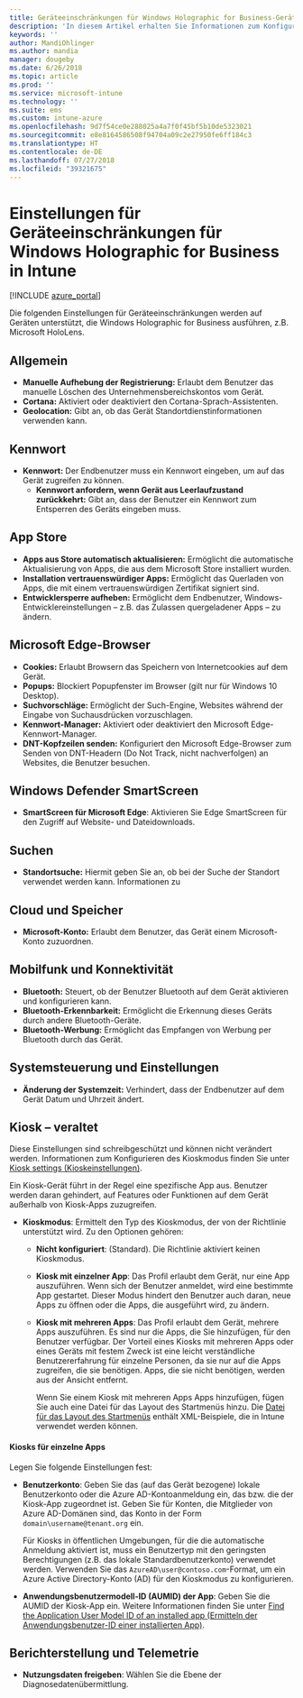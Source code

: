 ```yaml
---
title: Geräteeinschränkungen für Windows Holographic for Business-Geräte in Microsoft Intune Azure | Microsoft-Dokumentation
description: 'In diesem Artikel erhalten Sie Informationen zum Konfigurieren von Einstellungen zur Geräteeinschränkung in Microsoft Intune für Windows Holographic for Business. Die folgenden Aspekte werden behandelt: Aufhebung einer Registrierung, Geolocation, Kennwörter, Installieren von Apps aus dem App Store, Cookies und Popupmenüs in Edge, Windows Defender, Suchen, Cloud und Speicher, Bluetooth-Verbindungen, Systemzeit und Benutzerdaten in Azure.'
keywords: ''
author: MandiOhlinger
ms.author: mandia
manager: dougeby
ms.date: 6/26/2018
ms.topic: article
ms.prod: ''
ms.service: microsoft-intune
ms.technology: ''
ms.suite: ems
ms.custom: intune-azure
ms.openlocfilehash: 9d7f54ce0e288025a4a7f0f45bf5b10de5323021
ms.sourcegitcommit: e8e8164586508f94704a09c2e27950fe6ff184c3
ms.translationtype: HT
ms.contentlocale: de-DE
ms.lasthandoff: 07/27/2018
ms.locfileid: "39321675"
---
```

# <a name="device-restriction-settings-for-windows-holographic-for-business-in-intune"></a>Einstellungen für Geräteeinschränkungen für Windows Holographic for Business in Intune

[!INCLUDE [azure_portal](./includes/azure_portal.md)]

Die folgenden Einstellungen für Geräteeinschränkungen werden auf Geräten unterstützt, die Windows Holographic for Business ausführen, z.B. Microsoft HoloLens.

## <a name="general"></a>Allgemein

- **Manuelle Aufhebung der Registrierung:** Erlaubt dem Benutzer das manuelle Löschen des Unternehmensbereichskontos vom Gerät.
- **Cortana:** Aktiviert oder deaktiviert den Cortana-Sprach-Assistenten.
- **Geolocation:** Gibt an, ob das Gerät Standortdienstinformationen verwenden kann.

## <a name="password"></a>Kennwort
-   **Kennwort:** Der Endbenutzer muss ein Kennwort eingeben, um auf das Gerät zugreifen zu können.
    -   **Kennwort anfordern, wenn Gerät aus Leerlaufzustand zurückkehrt:** Gibt an, dass der Benutzer ein Kennwort zum Entsperren des Geräts eingeben muss.

## <a name="app-store"></a>App Store

-   **Apps aus Store automatisch aktualisieren:** Ermöglicht die automatische Aktualisierung von Apps, die aus dem Microsoft Store installiert wurden.
-   **Installation vertrauenswürdiger Apps:** Ermöglicht das Querladen von Apps, die mit einem vertrauenswürdigen Zertifikat signiert sind.
-   **Entwicklersperre aufheben:** Ermöglicht dem Endbenutzer, Windows-Entwicklereinstellungen – z.B. das Zulassen quergeladener Apps – zu ändern.

## <a name="edge-browser"></a>Microsoft Edge-Browser

-   **Cookies:** Erlaubt Browsern das Speichern von Internetcookies auf dem Gerät.
-   **Popups:** Blockiert Popupfenster im Browser (gilt nur für Windows 10 Desktop).
-   
  **Suchvorschläge:** Ermöglicht der Such-Engine, Websites während der Eingabe von Suchausdrücken vorzuschlagen.
-   **Kennwort-Manager:** Aktiviert oder deaktiviert den Microsoft Edge-Kennwort-Manager.
- **DNT-Kopfzeilen senden:** Konfiguriert den Microsoft Edge-Browser zum Senden von DNT-Headern (Do Not Track, nicht nachverfolgen) an Websites, die Benutzer besuchen.

## <a name="windows-defender-smart-screen"></a>Windows Defender SmartScreen

- **SmartScreen für Microsoft Edge**: Aktivieren Sie Edge SmartScreen für den Zugriff auf Website- und Dateidownloads.

## <a name="search"></a>Suchen
- **Standortsuche:** Hiermit geben Sie an, ob bei der Suche der Standort verwendet werden kann. Informationen zu

## <a name="cloud-and-storage"></a>Cloud und Speicher
-   **Microsoft-Konto:** Erlaubt dem Benutzer, das Gerät einem Microsoft-Konto zuzuordnen.

## <a name="cellular-and-connectivity"></a>Mobilfunk und Konnektivität

-   **Bluetooth:** Steuert, ob der Benutzer Bluetooth auf dem Gerät aktivieren und konfigurieren kann.
-   **Bluetooth-Erkennbarkeit:** Ermöglicht die Erkennung dieses Geräts durch andere Bluetooth-Geräte.
-   **Bluetooth-Werbung:** Ermöglicht das Empfangen von Werbung per Bluetooth durch das Gerät.

## <a name="control-panel-and-settings"></a>Systemsteuerung und Einstellungen

- **Änderung der Systemzeit:** Verhindert, dass der Endbenutzer auf dem Gerät Datum und Uhrzeit ändert.

## <a name="kiosk---obsolete"></a>Kiosk – veraltet

Diese Einstellungen sind schreibgeschützt und können nicht verändert werden. Informationen zum Konfigurieren des Kioskmodus finden Sie unter [Kiosk settings (Kioskeinstellungen)](kiosk-settings.md#windows-holographic-for-business).

Ein Kiosk-Gerät führt in der Regel eine spezifische App aus. Benutzer werden daran gehindert, auf Features oder Funktionen auf dem Gerät außerhalb von Kiosk-Apps zuzugreifen.

- **Kioskmodus**: Ermittelt den Typ des Kioskmodus, der von der Richtlinie unterstützt wird. Zu den Optionen gehören:

  - **Nicht konfiguriert**: (Standard). Die Richtlinie aktiviert keinen Kioskmodus. 
  - **Kiosk mit einzelner App**: Das Profil erlaubt dem Gerät, nur eine App auszuführen. Wenn sich der Benutzer anmeldet, wird eine bestimmte App gestartet. Dieser Modus hindert den Benutzer auch daran, neue Apps zu öffnen oder die Apps, die ausgeführt wird, zu ändern.
  - **Kiosk mit mehreren Apps**: Das Profil erlaubt dem Gerät, mehrere Apps auszuführen. Es sind nur die Apps, die Sie hinzufügen, für den Benutzer verfügbar. Der Vorteil eines Kiosks mit mehreren Apps oder eines Geräts mit festem Zweck ist eine leicht verständliche Benutzererfahrung für einzelne Personen, da sie nur auf die Apps zugreifen, die sie benötigen. Apps, die sie nicht benötigen, werden aus der Ansicht entfernt. 
  
    Wenn Sie einem Kiosk mit mehreren Apps Apps hinzufügen, fügen Sie auch eine Datei für das Layout des Startmenüs hinzu. Die [Datei für das Layout des Startmenüs](https://docs.microsoft.com/hololens/hololens-kiosk#start-layout-file-for-intune) enthält XML-Beispiele, die in Intune verwendet werden können. 

#### <a name="single-app-kiosks"></a>Kiosks für einzelne Apps
Legen Sie folgende Einstellungen fest:

- **Benutzerkonto**: Geben Sie das (auf das Gerät bezogene) lokale Benutzerkonto oder die Azure AD-Kontoanmeldung ein, das bzw. die der Kiosk-App zugeordnet ist. Geben Sie für Konten, die Mitglieder von Azure AD-Domänen sind, das Konto in der Form `domain\username@tenant.org` ein. 

    Für Kiosks in öffentlichen Umgebungen, für die die automatische Anmeldung aktiviert ist, muss ein Benutzertyp mit den geringsten Berechtigungen (z.B. das lokale Standardbenutzerkonto) verwendet werden. Verwenden Sie das `AzureAD\user@contoso.com`-Format, um ein Azure Active Directory-Konto (AD) für den Kioskmodus zu konfigurieren.

- **Anwendungsbenutzermodell-ID (AUMID) der App**: Geben Sie die AUMID der Kiosk-App ein. Weitere Informationen finden Sie unter [Find the Application User Model ID of an installed app (Ermitteln der Anwendungsbenutzer-ID einer installierten App)](https://docs.microsoft.com/windows-hardware/customize/enterprise/find-the-application-user-model-id-of-an-installed-app).

## <a name="reporting-and-telemetry"></a>Berichterstellung und Telemetrie

- **Nutzungsdaten freigeben**: Wählen Sie die Ebene der Diagnosedatenübermittlung.
